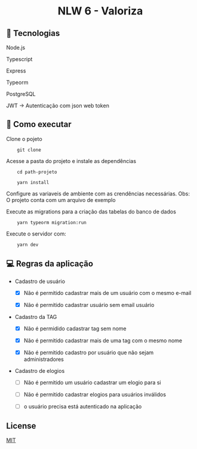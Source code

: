 
<h1 align="center">
    NLW 6 - Valoriza
</h1>

## 🚀 Tecnologias

Node.js

Typescript

Express

Typeorm

PostgreSQL

JWT -> Autenticação com json web token



## 📜 Como executar

Clone o pojeto

```
    git clone 
```

Acesse a pasta do projeto e instale as dependências

```
    cd path-projeto

    yarn install
```

Configure as variaveis de ambiente com as crendências necessárias. Obs: O projeto conta com um arquivo de exemplo

Execute as migrations para a criação das tabelas do banco de dados

```
    yarn typeorm migration:run
```

Execute o servidor com:

```
    yarn dev
```

## 💻 Regras da aplicação

- Cadastro de usuário
  - [x] Não é permitido cadastrar mais de um usuário com o mesmo e-mail
  
  - [x] Não é permitido cadastrar usuário sem email usuário

- Cadastro da TAG
   - [x] Não é permidido cadastrar tag sem nome 
    
   - [x] Não é permitido cadastrar mais de uma tag com o mesmo nome

   - [x] Não é permitido cadastro por usuário que não sejam administradores

-  Cadastro de elogios
  
   - [ ] Não é permitido um usuário cadastrar um elogio para si
   
   - [ ] Não é permitido cadastrar elogios para usuários inválidos
    
   - [ ] o usuário precisa está autenticado na aplicação 



## License

[MIT](https://choosealicense.com/licenses/mit/)
